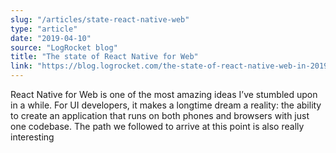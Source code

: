 ```yaml
---
slug: "/articles/state-react-native-web"
type: "article"
date: "2019-04-10"
source: "LogRocket blog"
title: "The state of React Native for Web"
link: "https://blog.logrocket.com/the-state-of-react-native-web-in-2019-6ab67ac5c51e/"
---
```


React Native for Web is one of the most amazing ideas I’ve stumbled upon in a while. For UI developers, it makes a longtime dream a reality: the ability to create an application that runs on both phones and browsers with just one codebase. The path we followed to arrive at this point is also really interesting

